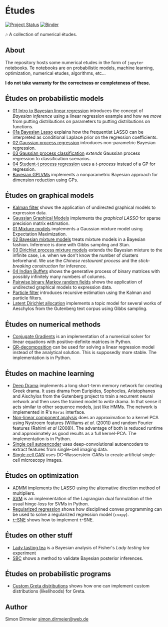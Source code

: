 # Études

[![Project Status](http://www.repostatus.org/badges/latest/wip.svg)](http://www.repostatus.org/#wip)
[![Binder](https://mybinder.org/badge.svg)](https://mybinder.org/v2/gh/dirmeier/etudes/master)

:notes: A collection of numerical études.

## About

The repository hosts some numerical etudes in the form of `jupyter` notebooks.
Te notebooks are on probabilistic models, machine learning, optimization, numerical etudes, algorithms, etc...

**I do not take warranty for the correctness or completeness of these.**

## Études on probabilistic models

- [01 Intro to Bayesian linear regression](https://nbviewer.jupyter.org/github/dirmeier/etudes/blob/master/bayesian_regression.ipynb) introduces the concept of *Bayesian inference* using a linear regression example and how we *move* from putting distributions on parameters to putting distributions on functions.
- [01a Bayesian Lasso](https://nbviewer.jupyter.org/github/dirmeier/etudes/blob/master/bayesian_lasso.ipynb) explains how the frequentist LASSO can be interpreted as conditional Laplace prior on the regression coefficients.
- [02 Gaussian process regression](https://nbviewer.jupyter.org/github/dirmeier/etudes/blob/master/gaussian_process_regression.ipynb) introduces non-parametric Bayesian regression.
- [03 Gaussian process classification](https://nbviewer.jupyter.org/github/dirmeier/etudes/blob/master/gaussian_process_classification.ipynb) *extends* Gaussian process regression to classification scenarios.
- [04 Student-t process regression](https://nbviewer.jupyter.org/github/dirmeier/probabilistic-modelling-notebooks/blob/master/t_process_regression.ipynb) uses a *t-process* instead of a GP for regression.
- [Bayesian GPLVMs](https://nbviewer.jupyter.org/github/dirmeier/probabilistic-modelling-notebooks/blob/master/gplvm.ipynb) implements a nonparametric Bayesian approach for dimension reduction using GPs.

## Études on graphical models

- [Kalman filter](https://nbviewer.jupyter.org/github/dirmeier/etudes/blob/master/extended_kalman_filter.ipynb) shows the application of undirected graphical models to expression data.
- [Gaussian Graphical Models](https://nbviewer.jupyter.org/github/dirmeier/etudes/blob/master/gaussian_graphical_models.ipynb) implements the *graphical LASSO* for sparse precision matrix estimation.
- [01 Mixture models](https://nbviewer.jupyter.org/github/dirmeier/etudes/blob/master/mixture_models.ipynb) implements a Gaussian mixture model using Expectation Maximization.
- [02 Bayesian mixture models](https://nbviewer.jupyter.org/github/dirmeier/etudes/blob/master/bayesian_mixture_models.ipynb) treats mixture models in a Bayesian fashion. Inference is done with Gibbs sampling and Stan.
- [03 Dirichlet process mixture models](https://nbviewer.jupyter.org/github/dirmeier/etudes/blob/master/dirichlet_process_mixture_models.ipynb) extends the Bayesian mixture to the infinite case, i.e. when we don't know the number of clusters beforehand. We use the *Chinese restaurant process* and the *stick-breaking construction* for inference.
- [04 Indian Buffets](https://nbviewer.jupyter.org/github/dirmeier/etudes/blob/master/indian_buffets.ipynb) shows the generative process of binary matrices with possibly infinitely many numbers of columns.
- [Pairwise binary Markov random fields](https://nbviewer.jupyter.org/github/dirmeier/etudes/blob/master/pb-mrf.ipynb) shows the application of undirected graphical models to expression data.
- [Particle filter](https://nbviewer.jupyter.org/github/dirmeier/etudes/blob/master/particle_filter.ipynb) introduces recursive estimation using the Kalman and particle filters.
- [Latent Dirichlet allocation](https://nbviewer.jupyter.org/github/dirmeier/etudes/blob/master/latent_dirichlet_allocation.ipynb) implements a topic model for several works of Aeschylos from the Gutenberg text corpus using Gibbs sampling.

## Études on numerical methods

- [Conjugate Gradients](https://nbviewer.jupyter.org/github/dirmeier/etudes/blob/master/conjugate_gradients.ipynb) is an implementation of a numerical solver for linear equations with positive-definite matrices in Python.
- [QR-decomposition](https://nbviewer.jupyter.org/github/dirmeier/etudes/blob/master/qr_decomposition.ipynb) can be used for solving a linear regression model instead of the analytical solution. This is supposedly more stable. The implementation is in Python.

## Études on machine learning

- [Deep Drama](https://nbviewer.jupyter.org/github/dirmeier/etudes/blob/master/deep_drama.ipynb) implements a long short-term memory network for creating Greek drama. It uses drama from Euripides, Sophocles, Aristophanes and
 Aischylos from the Gutenberg project to train a recurrent neural network and then uses the trained model to *write* drama. In that sense it acts similar to other sequence models, just like HMMs. The network is implemented in R's `Keras` interface.
- [Non-linear component analysis](https://nbviewer.jupyter.org/github/dirmeier/etudes/blob/master/non_linear_component_analysis.ipynb) does an approximation to a kernel PCA using Nystroem features (Williams *et al*. (2001))
and random Fourier features (Rahimi *et al* (2008)). The advantage of both is reduced runtime and approximately as good results as a full kernel-PCA. The implementation is in Python.
- [Single cell autoencoder](https://github.com/dirmeier/etudes/tree/master/sc-denoising-autoencoder.ipynb) uses deep-convolutional autoencoders to extract features from single-cell imaging data.
- [Single cell GAN](https://github.com/dirmeier/etudes/tree/master/sc-gan.ipynb) uses DC-Wasserstein-GANs to create artificial single-cell microscopy images.

## Études on optimization

- [ADMM](https://nbviewer.jupyter.org/github/dirmeier/etudes/blob/master/admm.ipynb) implements the LASSO using the alternative direction method of multipliers.
- [SVM](https://nbviewer.jupyter.org/github/dirmeier/etudes/blob/master/svm.ipynb) is an implementation of the Lagrangian dual formulation of the usual hinge-loss for SVMs in Python.
- [Regularized regression](https://nbviewer.jupyter.org/github/dirmeier/etudes/blob/master/regularized_regression.ipynb) shows how disciplined convex programming can be used to solve a regularized regression model (`cvxpy`).
- [`t`-SNE](https://nbviewer.jupyter.org/github/dirmeier/etudes/blob/master/tsne.ipynb) shows how to implement `t`-SNE.

## Études on other stuff

- [Lady tasting tea](https://nbviewer.jupyter.org/github/dirmeier/etudes/blob/master/lady_tasting_tea.ipynb) is a Bayesian analysis of Fisher's *Lady testing tea* experiment
- [SBC](https://nbviewer.jupyter.org/github/dirmeier/etudes/blob/master/simulation_based_calibration.ipynb) shows a method to validate Bayesian posterior inferences.

## Études on probabilistic programs

- [Custom Greta distributions](https://nbviewer.jupyter.org/github/dirmeier/etudes/blob/master/custom_greta_distributions.ipynb) shows how one can implement custom distributions (likelihoods) for Greta.

## Author

Simon Dirmeier <a href="mailto:simon.dirmeier@web.de">simon.dirmeier@web.de</a>
